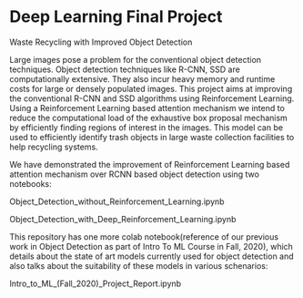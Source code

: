 # Deep Learning Final Project 
Waste Recycling with Improved Object Detection


Large images pose a problem for the conventional object detection techniques. Object detection techniques like R-CNN, SSD are
computationally extensive. They also incur heavy memory and runtime costs for large or densely populated images. This project aims
at improving the conventional R-CNN and SSD algorithms using Reinforcement Learning. Using a Reinforcement Learning based
attention mechanism we intend to reduce the computational load of the exhaustive box proposal mechanism by efficiently finding
regions of interest in the images. This model can be used to efficiently identify trash objects in large waste collection facilities to help
recycling systems.

We have demonstrated the improvement of Reinforcement Learning based
attention mechanism over RCNN based object detection using two notebooks:

Object_Detection_without_Reinforcement_Learning.ipynb

Object_Detection_with_Deep_Reinforcement_Learning.ipynb

This repository has one more colab notebook(reference of our previous work in Object Detection as part of Intro To ML Course in Fall, 2020), which details about the state of art models currently used for object detection and also talks about the suitability of these models in various schenarios:

Intro_to_ML_(Fall_2020)_Project_Report.ipynb 



